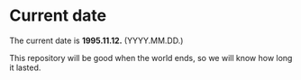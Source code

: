 # Current date

The current date is **1995.11.12.** (YYYY.MM.DD.)

This repository will be good when the world ends, so we will know how long it lasted.